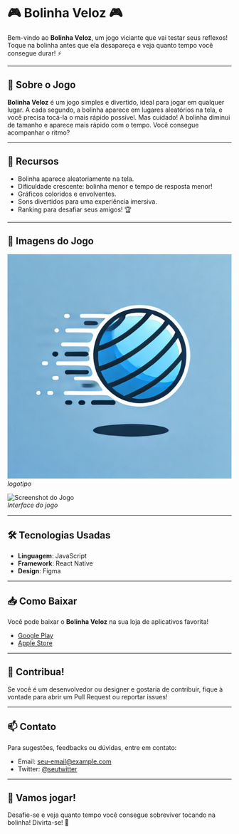 # 🎮 Bolinha Veloz 🎮

Bem-vindo ao **Bolinha Veloz**, um jogo viciante que vai testar seus reflexos! Toque na bolinha antes que ela desapareça e veja quanto tempo você consegue durar! ⚡️

---

## 📱 Sobre o Jogo

**Bolinha Veloz** é um jogo simples e divertido, ideal para jogar em qualquer lugar. A cada segundo, a bolinha aparece em lugares aleatórios na tela, e você precisa tocá-la o mais rápido possível. Mas cuidado! A bolinha diminui de tamanho e aparece mais rápido com o tempo. Você consegue acompanhar o ritmo?

---

## 🚀 Recursos

- Bolinha aparece aleatoriamente na tela.
- Dificuldade crescente: bolinha menor e tempo de resposta menor!
- Gráficos coloridos e envolventes.
- Sons divertidos para uma experiência imersiva.
- Ranking para desafiar seus amigos! 🏆

---

## 🎨 Imagens do Jogo

![Logotipo](./logotipo.jpg)  
*logotipo*

![Screenshot do Jogo](link-para-imagem2)  
*Interface do jogo*

---

## 🛠️ Tecnologias Usadas

- **Linguagem**: JavaScript
- **Framework**: React Native
- **Design**: Figma

---

## 📥 Como Baixar

Você pode baixar o **Bolinha Veloz** na sua loja de aplicativos favorita!

- [Google Play](link-para-playstore)
- [Apple Store](link-para-appstore)

---

## 🌟 Contribua!

Se você é um desenvolvedor ou designer e gostaria de contribuir, fique à vontade para abrir um Pull Request ou reportar issues!

---

## 📫 Contato

Para sugestões, feedbacks ou dúvidas, entre em contato:

- Email: seu-email@example.com
- Twitter: [@seutwitter](https://twitter.com/seutwitter)

---

## 🏁 Vamos jogar!

Desafie-se e veja quanto tempo você consegue sobreviver tocando na bolinha! Divirta-se! 🎉

